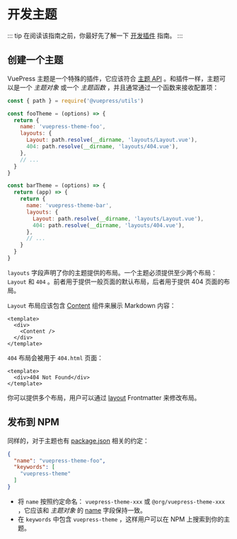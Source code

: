 # 开发主题

::: tip
在阅读该指南之前，你最好先了解一下 [开发插件](./plugin.md) 指南。
:::

## 创建一个主题

VuePress 主题是一个特殊的插件，它应该符合 [主题 API](../reference/theme-api.md) 。和插件一样，主题可以是一个 *主题对象* 或一个 *主题函数* ，并且通常通过一个函数来接收配置项：

```js
const { path } = require('@vuepress/utils')

const fooTheme = (options) => {
  return {
    name: 'vuepress-theme-foo',
    layouts: {
      Layout: path.resolve(__dirname, 'layouts/Layout.vue'),
      404: path.resolve(__dirname, 'layouts/404.vue'),
    },
    // ...
  }
}

const barTheme = (options) => {
  return (app) => {
    return {
      name: 'vuepress-theme-bar',
      layouts: {
        Layout: path.resolve(__dirname, 'layouts/Layout.vue'),
        404: path.resolve(__dirname, 'layouts/404.vue'),
      },
      // ...
    }
  }
}
```

`layouts` 字段声明了你的主题提供的布局。一个主题必须提供至少两个布局：`Layout` 和 `404` 。前者用于提供一般页面的默认布局，后者用于提供 404 页面的布局。

`Layout` 布局应该包含 [Content](../reference/components.md#content) 组件来展示 Markdown 内容：

```vue
<template>
  <div>
    <Content />
  </div>
</template>
```

`404` 布局会被用于 `404.html` 页面：

```vue
<template>
  <div>404 Not Found</div>
</template>
```

你可以提供多个布局，用户可以通过 [layout](../reference/frontmatter.md#layout) Frontmatter 来修改布局。

## 发布到 NPM

同样的，对于主题也有 [package.json](https://docs.npmjs.com/cli/v8/configuring-npm/package-json) 相关的约定：

```json
{
  "name": "vuepress-theme-foo",
  "keywords": [
    "vuepress-theme"
  ]
}
```

- 将 `name` 按照约定命名： `vuepress-theme-xxx` 或 `@org/vuepress-theme-xxx` ，它应该和 *主题对象* 的 [name](../reference/theme-api.md#name) 字段保持一致。
- 在 `keywords` 中包含 `vuepress-theme` ，这样用户可以在 NPM 上搜索到你的主题。
